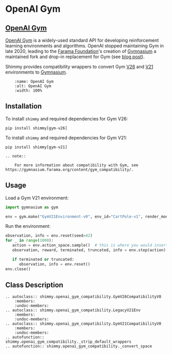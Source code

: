 # OpenAI Gym

## [OpenAI Gym](https://github.com/openai/gym)

[OpenAI Gym](https://github.com/openai/gym) is a widely-used standard API for developing reinforcement learning environments and algorithms. OpenAI stopped maintaining Gym in late 2020, leading to the [Farama Foundation](https://farama.org/)'s creation of [Gymnasium](https://gymnasium.farama.org/) a maintained fork and drop-in replacement for Gym (see [blog post](https://farama.org/Announcing-The-Farama-Foundation)).

Shimmy provides compatibility wrappers to convert Gym [V26](https://github.com/openai/gym/releases/tag/0.26.0) and [V21](https://github.com/openai/gym/releases/tag/v0.21.0) environments to [Gymnasium](https://gymnasium.farama.org/).

```{figure} /_static/img/openai_gym.png
    :name: OpenAI Gym
    :alt: OpenAI Gym
    :width: 100%
```

## Installation
To install `shimmy` and required dependencies for Gym V26:
```
pip install shimmy[gym-v26]
```

To install `shimmy` and required dependencies for Gym V21:
```
pip install shimmy[gym-v21]
```


```{eval-rst}
.. note::

    For more information about compatibility with Gym, see https://gymnasium.farama.org/content/gym_compatibility/.
```

## Usage

Load a Gym V21 environment:
```python
import gymnasium as gym

env = gym.make("GymV21Environment-v0", env_id="CartPole-v1", render_mode="human")
```

Run the environment:
```python
observation, info = env.reset(seed=42)
for _ in range(1000):
   action = env.action_space.sample()  # this is where you would insert your policy
   observation, reward, terminated, truncated, info = env.step(action)

   if terminated or truncated:
      observation, info = env.reset()
env.close()
```


## Class Description
```{eval-rst}
.. autoclass:: shimmy.openai_gym_compatibility.GymV26CompatibilityV0
    :members:
    :undoc-members:
.. autoclass:: shimmy.openai_gym_compatibility.LegacyV21Env
    :members:
    :undoc-members:
.. autoclass:: shimmy.openai_gym_compatibility.GymV21CompatibilityV0
    :members:
    :undoc-members:
.. autofunction:: shimmy.openai_gym_compatibility._strip_default_wrappers
.. autofunction:: shimmy.openai_gym_compatibility._convert_space
```
